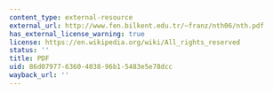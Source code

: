```yaml
---
content_type: external-resource
external_url: http://www.fen.bilkent.edu.tr/~franz/nth06/nth.pdf
has_external_license_warning: true
license: https://en.wikipedia.org/wiki/All_rights_reserved
status: ''
title: PDF
uid: 86d07977-6360-4038-96b1-5483e5e78dcc
wayback_url: ''
---
```


